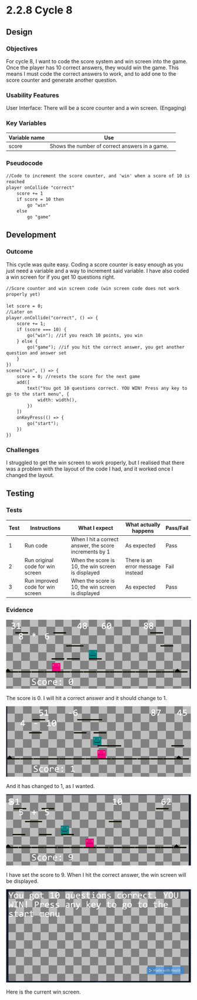 # 2.2.8 Cycle 8

## Design

### Objectives

For cycle 8, I want to code the score system and win screen into the game. Once the player has 10 correct answers, they would win the game. This means I must code the correct answers to work, and to add one to the score counter and generate another question.

### Usability Features

User Interface: There will be a score counter and a win screen. (Engaging)

### Key Variables

<table><thead><tr><th>Variable name</th><th>Use</th><th data-hidden></th></tr></thead><tbody><tr><td>score</td><td>Shows the number of correct answers in a game.</td><td></td></tr></tbody></table>

### Pseudocode

```
//Code to increment the score counter, and 'win' when a score of 10 is reached
player onCollide "correct"
    score += 1
    if score = 10 then
        go "win"
    else
        go "game"
```

## Development

### Outcome

This cycle was quite easy. Coding a score counter is easy enough as you just need a variable and a way to increment said variable. I have also coded a win screen for if you get 10 questions right.

```
//Score counter and win screen code (win screen code does not work properly yet)

let score = 0;
//Later on
player.onCollide("correct", () => {
    score += 1;
    if (score === 10) {
        go("win"); //if you reach 10 points, you win
    } else {
        go("game"); //if you hit the correct answer, you get another question and answer set
    }
})
scene("win", () => {
    score = 0; //resets the score for the next game
    add([
        text("You got 10 questions correct. YOU WIN! Press any key to go to the start menu", {
            width: width(),
        })
    ])
    onKeyPress(() => {
        go("start");
    })
})
```

### Challenges

I struggled to get the win screen to work properly, but I realised that there was a problem with the layout of the code I had, and it worked once I changed the layout.

## Testing

### Tests

| Test | Instructions                     | What I expect                                          | What actually happens             | Pass/Fail |
| ---- | -------------------------------- | ------------------------------------------------------ | --------------------------------- | --------- |
| 1    | Run code                         | When I hit a correct answer, the score increments by 1 | As expected                       | Pass      |
| 2    | Run original code for win screen | When the score is 10, the win screen is displayed      | There is an error message instead | Fail      |
| 3    | Run improved code for win screen | When the score is 10, the win screen is displayed      | As expected                       | Pass      |

### Evidence

![](<../.gitbook/assets/image (3).png>)

The score is 0. I will hit a correct answer and it should change to 1.

![](<../.gitbook/assets/image (2).png>)

And it has changed to 1, as I wanted.

![](<../.gitbook/assets/image (1).png>)

I have set the score to 9. When I hit the correct answer, the win screen will be displayed.

![](../.gitbook/assets/image.png)

Here is the current win screen.
